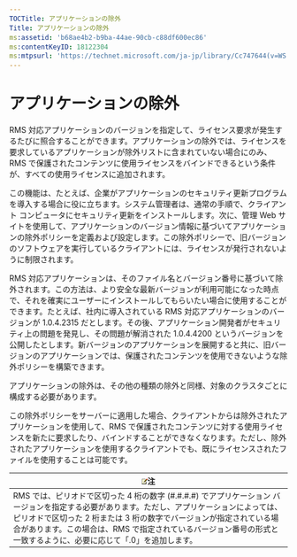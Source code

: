 ```yaml
---
TOCTitle: アプリケーションの除外
Title: アプリケーションの除外
ms:assetid: 'b68ae4b2-b9ba-44ae-90cb-c88df600ec86'
ms:contentKeyID: 18122304
ms:mtpsurl: 'https://technet.microsoft.com/ja-jp/library/Cc747644(v=WS.10)'
---
```


アプリケーションの除外
======================

RMS 対応アプリケーションのバージョンを指定して、ライセンス要求が発生するたびに照合することができます。アプリケーションの除外では、ライセンスを要求しているアプリケーションが除外リストに含まれていない場合にのみ、RMS で保護されたコンテンツに使用ライセンスをバインドできるという条件が、すべての使用ライセンスに追加されます。

この機能は、たとえば、企業がアプリケーションのセキュリティ更新プログラムを導入する場合に役に立ちます。システム管理者は、通常の手順で、クライアント コンピュータにセキュリティ更新をインストールします。次に、管理 Web サイトを使用して、アプリケーションのバージョン情報に基づいてアプリケーションの除外ポリシーを定義および設定します。この除外ポリシーで、旧バージョンのソフトウェアを実行しているクライアントには、ライセンスが発行されないように制限されます。

RMS 対応アプリケーションは、そのファイル名とバージョン番号に基づいて除外されます。この方法は、より安全な最新バージョンが利用可能になった時点で、それを確実にユーザーにインストールしてもらいたい場合に使用することができます。たとえば、社内に導入されている RMS 対応アプリケーションのバージョンが 1.0.4.2315 だとします。その後、アプリケーション開発者がセキュリティ上の問題を発見し、その問題が解消された 1.0.4.4200 というバージョンを公開したとします。新バージョンのアプリケーションを展開すると共に、旧バージョンのアプリケーションでは、保護されたコンテンツを使用できないような除外ポリシーを構築できます。

アプリケーションの除外は、その他の種類の除外と同様、対象のクラスタごとに構成する必要があります。

この除外ポリシーをサーバーに適用した場合、クライアントからは除外されたアプリケーションを使用して、RMS で保護されたコンテンツに対する使用ライセンスを新たに要求したり、バインドすることができなくなります。ただし、除外されたアプリケーションを使用するクライアントでも、既にライセンスされたファイルを使用することは可能です。

| ![](images/Cc747644.note(WS.10).gif)注                                                                                                                                                                                                                                                                         |
|---------------------------------------------------------------------------------------------------------------------------------------------------------------------------------------------------------------------------------------------------------------------------------------------------------------------------------------------|
| RMS では、ピリオドで区切った 4 桁の数字 (\#.\#.\#.\#) でアプリケーション バージョンを指定する必要があります。ただし、アプリケーションによっては、ピリオドで区切った 2 桁または 3 桁の数字でバージョンが指定されている場合があります。この場合は、RMS で指定されているバージョン番号の形式と一致するように、必要に応じて「.0」を追加します。 |
